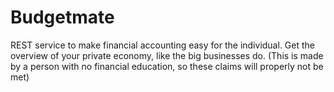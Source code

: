 # Budgetmate
REST service to make financial accounting easy for the individual. Get the overview of your private economy, like the big businesses do. (This is made by a person with no financial education, so these claims will properly not be met) 
